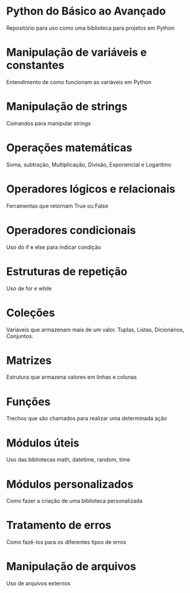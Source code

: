 # Python do Básico ao Avançado
Repositório para uso como uma biblioteca para projetos em Python

# Manipulação de variáveis e constantes
Entendimento de como funcionam as variáveis em Python

# Manipulação de strings
Comandos para manipular strings

# Operações matemáticas
Soma, subtração, Multiplicação, Divisão, Exponencial e Logaritmo

# Operadores lógicos e relacionais
Ferramentas que retornam True ou False

# Operadores condicionais
Uso do if e else para indicar condição

# Estruturas de repetição
Uso de for e while

# Coleções
Variáveis que armazenam mais de um valor. Tuplas, Listas, Dicionários, Conjuntos.

# Matrizes
Estrutura que armazena valores em linhas e colunas

# Funções
Trechos que são chamados para realizar uma determinada ação

# Módulos úteis
Uso das bibliotecas math, datetime, random, time

# Módulos personalizados
Como fazer a criação de uma biblioteca personalizada

# Tratamento de erros
Como fazê-los para os diferentes tipos de erros

# Manipulação de arquivos
Uso de arquivos externos

